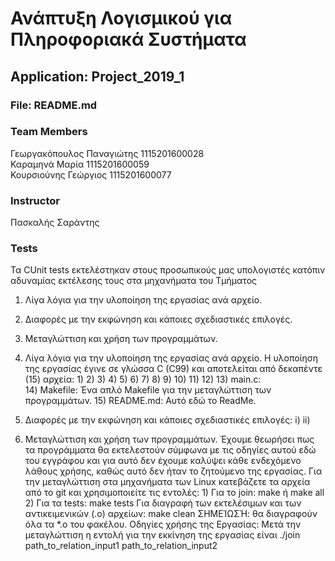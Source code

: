 # Ανάπτυξη Λογισμικού για Πληροφοριακά Συστήματα
## Application: Project_2019_1
### File: README.md  
### Team Members
Γεωργακόπουλος Παναγιώτης 1115201600028\
Καραμηνά Μαρία            1115201600059\
Κουρσιούνης Γεώργιος      1115201600077
### Instructor
Πασκαλής Σαράντης
### Tests
Τα CUnit tests εκτελέστηκαν στους προσωπικούς μας υπολογιστές κατόπιν αδυναμίας εκτέλεσης τους στα μηχανήματα του Τμήματος


1) Λίγα λόγια για την υλοποίηση της εργασίας ανά αρχείο.
2) Διαφορές με την εκφώνηση και κάποιες σχεδιαστικές επιλογές.
3) Μεταγλώττιση και χρήση των προγραμμάτων.

1) Λίγα λόγια για την υλοποίηση της εργασίας ανά αρχείο.
    Η υλοποίηση της εργασίας έγινε σε γλώσσα C (C99) και αποτελείται από δεκαπέντε (15) αρχεία:
    1) 
    2) 
    3) 
    4) 
    5) 
    6) 
    7) 
    8) 
    9) 
    10)
    11)
    12)
    13) main.c:    
    14) Makefile:  Ένα απλό Makefile για την μεταγλώττιση των προγραμμάτων.
    15) README.md: Αυτό εδώ το ReadMe.
2) Διαφορές με την εκφώνηση και κάποιες σχεδιαστικές επιλογές:
i) 
ii)

3) Μεταγλώττιση και χρήση των προγραμμάτων.
    Έχουμε θεωρήσει πως τα προγράμματα θα εκτελεστούν σύμφωνα με τις οδηγίες αυτού εδώ του εγγράφου
    και για αυτό δεν έχουμε καλύψει κάθε ενδεχόμενο λάθους χρήσης, καθώς αυτό δεν ήταν το ζητούμενο της
    εργασίας.
    Για την μεταγλώττιση στα μηχανήματα των Linux κατεβάζετε τα αρχεία από το git και χρησιμοποιείτε τις εντολές:
        1) Για το join: make ή make all
        2) Για τα tests: make tests
        Για διαγραφή των εκτελέσιμων και των αντικειμενικών (.o) αρχείων: make clean
        ΣΗΜΕΊΩΣΉ: θα διαγραφούν όλα τα *.o του φακέλου.
    Οδηγίες χρήσης της Εργασίας:
    Μετά την μεταγλώττιση η εντολή για την εκκίνηση της εργασίας είναι ./join path_to_relation_input1 path_to_relation_input2  
